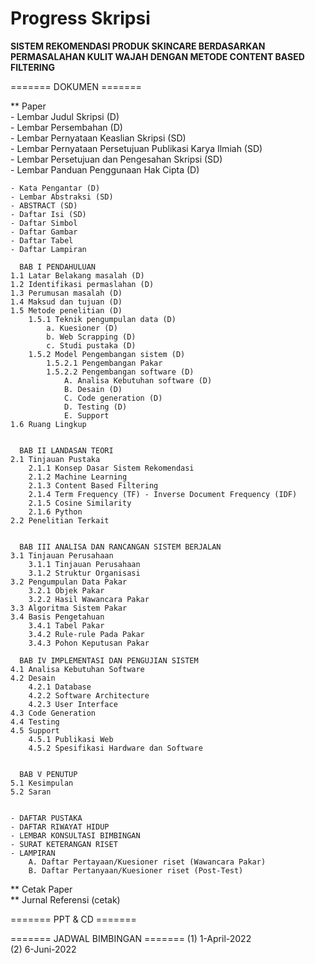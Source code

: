 # Progress Skripsi


**SISTEM REKOMENDASI PRODUK SKINCARE BERDASARKAN PERMASALAHAN KULIT WAJAH DENGAN METODE CONTENT BASED FILTERING**

======= DOKUMEN =======

** Paper  
	- Lembar Judul Skripsi (D)  
	- Lembar Persembahan (D)  
	- Lembar Pernyataan Keaslian Skripsi (SD)  
	- Lembar Pernyataan Persetujuan Publikasi Karya Ilmiah (SD)  
	- Lembar Persetujuan dan Pengesahan Skripsi (SD)  
	- Lembar Panduan Penggunaan Hak Cipta (D)  

	- Kata Pengantar (D)
	- Lembar Abstraksi (SD)
	- ABSTRACT (SD)
	- Daftar Isi (SD)
	- Daftar Simbol 
	- Daftar Gambar
	- Daftar Tabel
	- Daftar Lampiran

	  BAB I PENDAHULUAN
	1.1 Latar Belakang masalah (D)
	1.2 Identifikasi permaslahan (D)
	1.3 Perumusan masalah (D)
	1.4 Maksud dan tujuan (D)
	1.5 Metode penelitian (D)
		1.5.1 Teknik pengumpulan data (D)
			a. Kuesioner (D)
			b. Web Scrapping (D)
			c. Studi pustaka (D)
		1.5.2 Model Pengembangan sistem (D)
			1.5.2.1 Pengembangan Pakar
			1.5.2.2 Pengembangan software (D)
				A. Analisa Kebutuhan software (D)
				B. Desain (D)
				C. Code generation (D)
				D. Testing (D)
				E. Support
	1.6 Ruang Lingkup


	  BAB II LANDASAN TEORI
	2.1 Tinjauan Pustaka
		2.1.1 Konsep Dasar Sistem Rekomendasi
		2.1.2 Machine Learning
		2.1.3 Content Based Filtering
		2.1.4 Term Frequency (TF) - Inverse Document Frequency (IDF)
		2.1.5 Cosine Similarity
		2.1.6 Python
	2.2 Penelitian Terkait


	  BAB III ANALISA DAN RANCANGAN SISTEM BERJALAN
	3.1 Tinjauan Perusahaan
		3.1.1 Tinjauan Perusahaan
		3.1.2 Struktur Organisasi
	3.2 Pengumpulan Data Pakar
		3.2.1 Objek Pakar
		3.2.2 Hasil Wawancara Pakar
	3.3 Algoritma Sistem Pakar
	3.4 Basis Pengetahuan
		3.4.1 Tabel Pakar
		3.4.2 Rule-rule Pada Pakar
		3.4.3 Pohon Keputusan Pakar

	  BAB IV IMPLEMENTASI DAN PENGUJIAN SISTEM
	4.1 Analisa Kebutuhan Software
	4.2 Desain
		4.2.1 Database
		4.2.2 Software Architecture
		4.2.3 User Interface
	4.3 Code Generation
	4.4 Testing
	4.5 Support
		4.5.1 Publikasi Web
		4.5.2 Spesifikasi Hardware dan Software

	
	  BAB V PENUTUP
	5.1 Kesimpulan
	5.2 Saran


	- DAFTAR PUSTAKA
	- DAFTAR RIWAYAT HIDUP
	- LEMBAR KONSULTASI BIMBINGAN
	- SURAT KETERANGAN RISET 
	- LAMPIRAN
		A. Daftar Pertayaan/Kuesioner riset (Wawancara Pakar)
		B. Daftar Pertanyaan/Kuesioner riset (Post-Test)
	
** Cetak Paper  
** Jurnal Referensi (cetak)  


======= PPT & CD =======


======= JADWAL BIMBINGAN =======
(1) 1-April-2022  
(2) 6-Juni-2022


